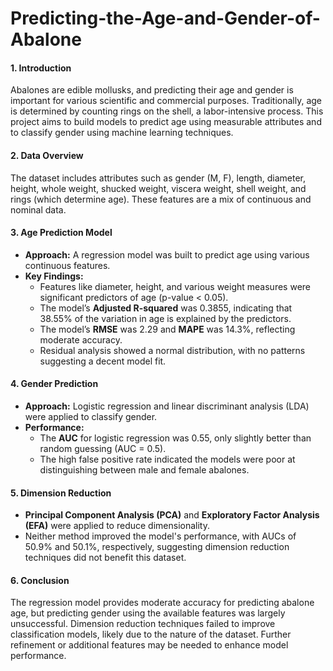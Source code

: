# Predicting-the-Age-and-Gender-of-Abalone

#### 1. **Introduction**
Abalones are edible mollusks, and predicting their age and gender is important for various scientific and commercial purposes. Traditionally, age is determined by counting rings on the shell, a labor-intensive process. This project aims to build models to predict age using measurable attributes and to classify gender using machine learning techniques.

#### 2. **Data Overview**
The dataset includes attributes such as gender (M, F), length, diameter, height, whole weight, shucked weight, viscera weight, shell weight, and rings (which determine age). These features are a mix of continuous and nominal data.

#### 3. **Age Prediction Model**
- **Approach:** A regression model was built to predict age using various continuous features.
- **Key Findings:**
  - Features like diameter, height, and various weight measures were significant predictors of age (p-value < 0.05).
  - The model’s **Adjusted R-squared** was 0.3855, indicating that 38.55% of the variation in age is explained by the predictors.
  - The model’s **RMSE** was 2.29 and **MAPE** was 14.3%, reflecting moderate accuracy.
  - Residual analysis showed a normal distribution, with no patterns suggesting a decent model fit.
  
#### 4. **Gender Prediction**
- **Approach:** Logistic regression and linear discriminant analysis (LDA) were applied to classify gender.
- **Performance:** 
  - The **AUC** for logistic regression was 0.55, only slightly better than random guessing (AUC = 0.5).
  - The high false positive rate indicated the models were poor at distinguishing between male and female abalones.

#### 5. **Dimension Reduction**
- **Principal Component Analysis (PCA)** and **Exploratory Factor Analysis (EFA)** were applied to reduce dimensionality.
- Neither method improved the model's performance, with AUCs of 50.9% and 50.1%, respectively, suggesting dimension reduction techniques did not benefit this dataset.

#### 6. **Conclusion**
The regression model provides moderate accuracy for predicting abalone age, but predicting gender using the available features was largely unsuccessful. Dimension reduction techniques failed to improve classification models, likely due to the nature of the dataset. Further refinement or additional features may be needed to enhance model performance.
